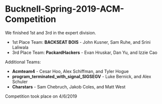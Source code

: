 # Bucknell-Spring-2019-ACM-Competition
We finished 1st and 3rd in the expert division.
- 1st Place Team: **BACKSEAT BOIS** \- John Kusner, Sam Ruhe, and Srini Laliwala
- 3rd Place Team: **PackardHackers** \- Evan Hruskar, Dan Yu, and Izzie Cao

Additional Teams:
- **Acmteam4** \- Cesar Hoo, Alex Schiffman, and Tyler Hogue
- **program_terminated_with_signal_SIGSEGV** \- Luke Bernick, and Alex Schuler
- **Charstars** \- Sam Chebruch, Jakob Coles, and Matt West

Competition took place on 4/6/2019
